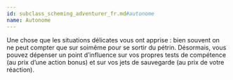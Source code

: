 ```yaml
---
id: subclass_scheming_adventurer_fr.md#autonome
name: Autonome
---
```


Une chose que les situations délicates vous ont apprise : bien souvent on ne peut compter que sur soimême pour se sortir du pétrin. Désormais, vous pouvez dépenser un point d’influence sur vos propres tests de compétence (au prix d’une action bonus) et sur vos jets de sauvegarde (au prix de votre réaction).

